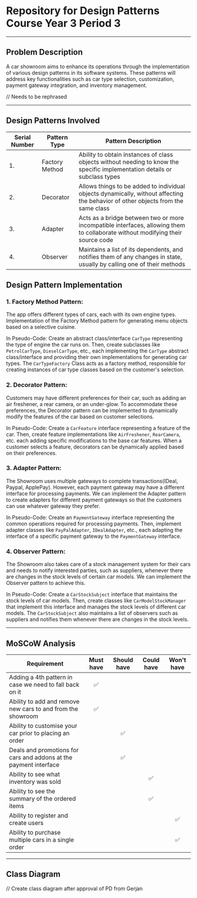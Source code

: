 # Repository for Design Patterns Course Year 3 Period 3

_______________________________________________________

## Problem Description

A car showroom aims to enhance its operations through the implementation of various design patterns in its software
systems. These patterns will address key functionalities such as car type selection, customization, payment gateway
integration, and inventory management.

// Needs to be rephrased

_______________________________________________________

## Design Patterns Involved

| Serial Number | Pattern Type   | Pattern Description                                                                                                              | 
|---------------|----------------|----------------------------------------------------------------------------------------------------------------------------------|
| 1.            | Factory Method | Ability to obtain instances of class objects without needing to know the specific implementation details or subclass types       |
| 2.            | Decorator      | Allows things to be added to individual objects dynamically, without affecting the behavior of other objects from the same class | 
| 3.            | Adapter        | Acts as a bridge between two or more incompatible interfaces, allowing them to collaborate without modifying their source code   |
| 4.            | Observer       | Maintains a list of its dependents, and notifies them of any changes in state, usually by calling one of their methods           |

## Design Pattern Implementation

### 1. Factory Method Pattern:

The app offers different types of cars, each with its own engine types. Implementation of the Factory Method pattern for
generating menu objects based on a selective cuisine.

In Pseudo-Code: Create an abstract class/interface `CarType` representing the type of engine the car runs on. Then,
create subclasses
like `PetrolCarType`, `DieselCarType`, etc., each implementing the `CarType` abstract class/interface and providing
their own implementations for generating car types. The `CarTypeFactory` Class acts as a factory method, responsible for
creating
instances of car type classes based on the customer's selection.

### 2. Decorator Pattern:

Customers may have different preferences for their car, such as adding an air freshener, a rear camera, or an
under-glow. To accommodate these preferences, the Decorator pattern can be implemented to dynamically modify the
features of the car based on customer selections.

In Pseudo-Code: Create a `CarFeature` interface representing a feature of the car. Then, create feature implementations
like `AirFreshener`, `RearCamera`, etc. each adding specific modifications to the base car features. When a customer
selects a
feature, decorators can be dynamically applied based on their preferences.

### 3. Adapter Pattern:

The Showroom uses multiple gateways to complete transactions(IDeal, Paypal, ApplePay). However, each
payment gateway may have a different interface for processing payments. We can implement the Adapter pattern to create
adapters for different payment gateways so that the customers can use whatever gateway they prefer.

In Pseudo-Code: Create an `PaymentGateway` interface representing the common operations required for processing
payments. Then, implement adapter classes like `PayPalAdapter`, `IDealAdapter`, etc., each adapting the interface of a
specific payment gateway to the `PaymentGateway` interface.

### 4. Observer Pattern:

The Showroom also takes care of a stock management system for their cars and needs to notify interested parties, such as
suppliers, whenever there are changes in the stock levels of certain car models. We can implement the Observer pattern
to achieve this.

In Pseudo-Code: Create a `CarStockSubject` interface that maintains the stock levels of car models. Then, create classes
like `CarModelStockManager` that implement this interface and manages the stock levels of different car models. The
`CarStockSubject` also maintains a list of observers such as suppliers and notifies them whenever there are changes in
the stock levels.

_______________________________________________________

## MoSCoW Analysis

| Requirement                                                       | Must have | Should have | Could have | Won't have |
|-------------------------------------------------------------------|:---------:|:-----------:|:----------:|:----------:|
| Adding a 4th pattern in case we need to fall back on it           |     ✅     |             |            |            |  
| Ability to add and remove new cars to and from the showroom       |     ✅     |             |            |            |
| Ability to customise your car prior to placing an order           |           |      ✅      |            |            |
| Deals and promotions for cars and addons at the payment interface |           |      ✅      |            |            |
| Ability to see what inventory was sold                            |           |             |     ✅      |            |
| Ability to see the summary of the ordered items                   |           |             |     ✅      |            |
| Ability to register and create users                              |           |             |            |     ✅      |
| Ability to purchase multiple cars in a single order               |           |             |            |     ✅      |

_______________________________________________________

## Class Diagram

// Create class diagram after approval of PD from Gerjan